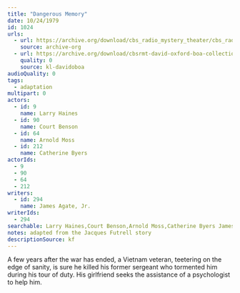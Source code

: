 ```yaml
---
title: "Dangerous Memory"
date: 10/24/1979
id: 1024
urls: 
  - url: https://archive.org/download/cbs_radio_mystery_theater/cbs_radio_mystery_theater-1001-1050.zip/cbs_radio_mystery_theater-1001-1050%2Fcbsrmt_1024_dangerous_memory.mp3
    source: archive-org
  - url: https://archive.org/download/cbsrmt-david-oxford-boa-collection/CBSRMT-791024-1024-Dangerous-Memory-(128-48)_WBBM-JE-{BoA}.mp3
    quality: 0
    source: kl-davidoboa
audioQuality: 0
tags: 
  - adaptation
multipart: 0
actors:  
  - id: 9
    name: Larry Haines  
  - id: 90
    name: Court Benson  
  - id: 64
    name: Arnold Moss  
  - id: 212
    name: Catherine Byers
actorIds:  
  - 9  
  - 90  
  - 64  
  - 212
writers:  
  - id: 294
    name: James Agate, Jr.
writerIds:  
  - 294
searchable: Larry Haines,Court Benson,Arnold Moss,Catherine Byers James Agate, Jr.
notes: adapted from the Jacques Futrell story
descriptionSource: kf
---
```

A few years after the war has ended, a Vietnam veteran, teetering on the edge of sanity, is sure he killed his former sergeant who tormented him during his tour of duty. His girlfriend seeks the assistance of a psychologist to help him.
